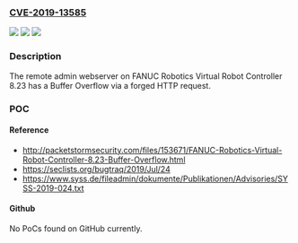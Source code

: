 ### [CVE-2019-13585](https://cve.mitre.org/cgi-bin/cvename.cgi?name=CVE-2019-13585)
![](https://img.shields.io/static/v1?label=Product&message=n%2Fa&color=blue)
![](https://img.shields.io/static/v1?label=Version&message=n%2Fa&color=blue)
![](https://img.shields.io/static/v1?label=Vulnerability&message=n%2Fa&color=brighgreen)

### Description

The remote admin webserver on FANUC Robotics Virtual Robot Controller 8.23 has a Buffer Overflow via a forged HTTP request.

### POC

#### Reference
- http://packetstormsecurity.com/files/153671/FANUC-Robotics-Virtual-Robot-Controller-8.23-Buffer-Overflow.html
- https://seclists.org/bugtraq/2019/Jul/24
- https://www.syss.de/fileadmin/dokumente/Publikationen/Advisories/SYSS-2019-024.txt

#### Github
No PoCs found on GitHub currently.

